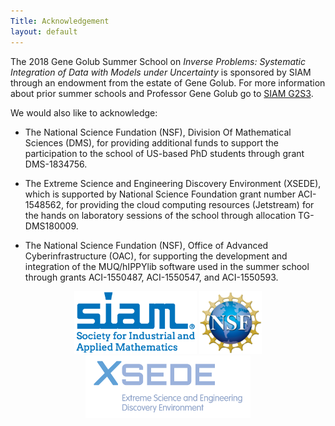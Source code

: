 ```yaml
---
Title: Acknowledgement
layout: default
---
```


The 2018 Gene Golub Summer School on *Inverse Problems: Systematic Integration of Data with Models under Uncertainty* is sponsored by SIAM through an endowment from the estate of Gene Golub.
For more information about prior summer schools and Professor Gene Golub go to [SIAM G2S3](http://www.siam.org/students/g2s3/).

We would also like to acknowledge:

- The National Science Fundation (NSF), Division Of Mathematical Sciences (DMS), for providing additional funds to support the participation to the school of US-based PhD students through grant DMS-1834756.

- The Extreme Science and Engineering Discovery Environment (XSEDE), which is supported by National Science Foundation grant number ACI-1548562, for providing the cloud computing resources (Jetstream) for the hands on laboratory sessions of the school through allocation TG-DMS180009.

- The National Science Fundation (NSF), Office of Advanced Cyberinfrastructure (OAC), for supporting the development and integration of the MUQ/hIPPYlib software used in the summer school through grants ACI-1550487, ACI-1550547, and ACI-1550593.

<center><img src="images/SIAM_co-branded-logo-300_square.png" alt="SIAM Logo" height="100px"/>
<img src="images/NSF_4-Color_bitmap_Logo.png" alt="NSF Logo" height="100px"/>
<img src="images/xsede-full-color.png" alt="XSEDE Logo" height="100px"/></center>
